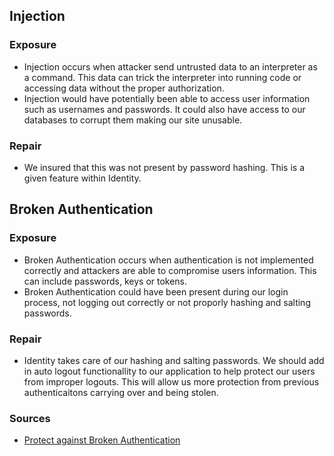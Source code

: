 ## Injection

### Exposure 

- Injection occurs when attacker send untrusted data to an interpreter as a command. This data can trick the interpreter into running code or accessing data without the proper authorization.
- Injection would have potentially been able to access user information such as usernames and passwords. It could also have access to our databases to corrupt them making our site unusable. 

### Repair

- We insured that this was not present by password hashing. This is a given feature within Identity.

## Broken Authentication

### Exposure

- Broken Authentication occurs when authentication is not implemented correctly and attackers are able to compromise users information. This can include passwords, keys or tokens. 
- Broken Authentication could have been present during our login process, not logging out correctly or not proporly hashing and salting passwords. 

### Repair

- Identity takes care of our hashing and salting passwords. We should add in auto logout functionallity to our application to help protect our users from improper logouts. This will allow us more protection from previous authenticaitons carrying over and being stolen. 

### Sources
- [Protect against Broken Authentication](https://hdivsecurity.com/owasp-broken-authentication-and-session-management)
